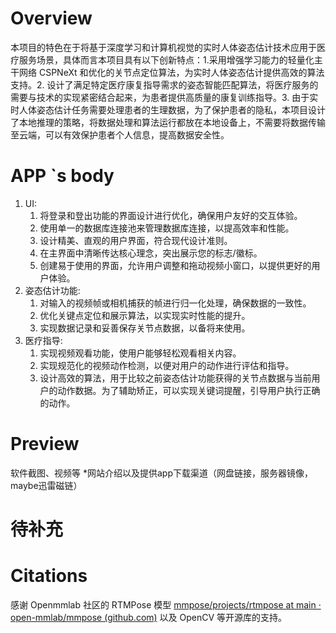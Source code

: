 # Overview
本项目的特色在于将基于深度学习和计算机视觉的实时人体姿态估计技术应用于医疗服务场景，具体而言本项目具有以下创新特点：1.采用增强学习能力的轻量化主干网络 CSPNeXt 和优化的关节点定位算法，为实时人体姿态估计提供高效的算法支持。2. 设计了满足特定医疗康复指导需求的姿态智能匹配算法，将医疗服务的需要与技术的实现紧密结合起来，为患者提供高质量的康复训练指导。3. 由于实时人体姿态估计任务需要处理患者的生理数据，为了保护患者的隐私，本项目设计了本地推理的策略，将数据处理和算法运行都放在本地设备上，不需要将数据传输至云端，可以有效保护患者个人信息，提高数据安全性。

# APP `s body
1. UI:
    1. 将登录和登出功能的界面设计进行优化，确保用户友好的交互体验。
    2. 使用单一的数据库连接池来管理数据库连接，以提高效率和性能。
    3. 设计精美、直观的用户界面，符合现代设计准则。
    4. 在主界面中清晰传达核心理念，突出展示您的标志/徽标。
    5. 创建易于使用的界面，允许用户调整和拖动视频小窗口，以提供更好的用户体验。
2. 姿态估计功能:
    1. 对输入的视频帧或相机捕获的帧进行归一化处理，确保数据的一致性。
    2. 优化关键点定位和展示算法，以实现实时性能的提升。
    3. 实现数据记录和妥善保存关节点数据，以备将来使用。
3. 医疗指导:
    1. 实现视频观看功能，使用户能够轻松观看相关内容。
    2. 实现规范化的视频动作检测，以便对用户的动作进行评估和指导。
    3. 设计高效的算法，用于比较之前姿态估计功能获得的关节点数据与当前用户的动作数据。为了辅助矫正，可以实现关键词提醒，引导用户执行正确的动作。

# Preview 
软件截图、视频等
*网站介绍以及提供app下载渠道（网盘链接，服务器镜像，maybe迅雷磁链）

# 待补充

# Citations 
感谢 Openmmlab 社区的 RTMPose 模型 [mmpose/projects/rtmpose at main · open-mmlab/mmpose (github.com)](https://github.com/open-mmlab/mmpose/tree/main/projects/rtmpose) 以及 OpenCV 等开源库的支持。


